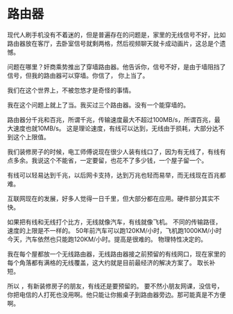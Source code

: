 # 路由器

现代人刷手机没有不着迷的，但是普遍存在的问题是，家里的无线信号不好，比如路由器放在客厅，去卧室信号就剩两格，然后视频聊天就卡成动画片，这总是个遗憾。

问题在哪里？奸商乘势推出了穿墙路由器。他告诉你，信号不好，是由于墙阻挡了信号，但我的路由器可以穿墙。你信了， 你上当了。

我们在这个世界上，不被忽悠才是奇怪的事情。

我在这个问题上就上了当。我买过三个路由器。没有一个能穿墙的。

路由器分千兆和百兆，所谓千兆，传输速度最大不超过100MB/s，所谓百兆，最大速度也就10MB/s。 这是理论速度，有线可以达到，无线由于损耗，大部分达不到这个上限值。

我们装修房子的时候，电工师傅说现在很少人装有线口了，因为有无线了，有线有点多余。我说这个不能省，一定要留，也花不了多少钱，一个屋子留一个。

有线可以轻易达到千兆，以后网卡支持，达到万兆也轻而易举，而无线现在百兆都难。

互联网现在的发展，好多人觉得一日千里，但大部分都在应用。硬件部分其实不快。

如果把有线和无线打个比方，无线就像汽车，有线就像飞机。
不同的传输路径，速度的上限是不一样的。
50年前汽车可以跑120KM/小时，飞机跑1000KM/小时
今天，汽车依然也只能跑120KM/小时。提高是很难的。
物理特性决定的。

我在每个屋都放一个无线路由器，无线路由器接之前预留的有线网口，现在家里的每个角落都有满格的无线覆盖，这大约就是目前最经济的解决方案了。 取长补短。

所以 ，有新装修房子的朋友，有线还是要预留的。
要不然小朋友网课，没信号，你把电信的人打死也没用啊。他只能让你搬桌子到路由器旁边。那可能真是不方便啊。

